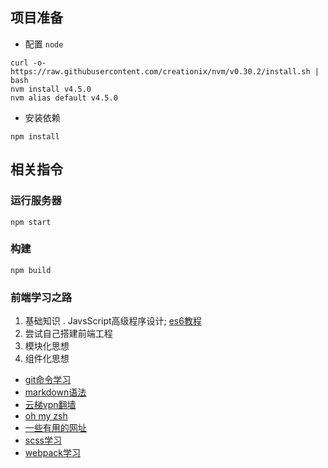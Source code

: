 ## 项目准备

* 配置 `node`

 ```
 curl -o- https://raw.githubusercontent.com/creationix/nvm/v0.30.2/install.sh | bash
 nvm install v4.5.0
 nvm alias default v4.5.0
 ```
* 安装依赖

 ```
 npm install
 ```

## 相关指令

### 运行服务器
```
npm start
```

### 构建
```
npm build
```

### 前端学习之路
1. 基础知识 . JavsScript高级程序设计; [es6教程](http://es6.ruanyifeng.com/)
2. 尝试自己搭建前端工程
3. 模块化思想
4. 组件化思想

* [git命令学习](http://www.liaoxuefeng.com/wiki/0013739516305929606dd18361248578c67b8067c8c017b000)
* [markdown语法](http://wowubuntu.com/markdown/)
* [云梯vpn翻墙](https://www.yuntiweb.com/)
* [oh my zsh](https://github.com/robbyrussell/oh-my-zsh)
* [一些有用的网址](https://github.com/liu-dongyu/userful-website)
* [scss学习](http://sass.bootcss.com/)
* [webpack学习](https://github.com/liu-dongyu/frontend-notes/issues/16)
